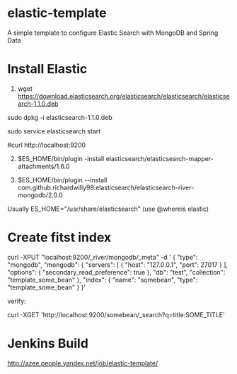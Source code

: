 elastic-template
==============
A simple template to configure Elastic Search with MongoDB and Spring Data

Install Elastic
==============
1. wget https://download.elasticsearch.org/elasticsearch/elasticsearch/elasticsearch-1.1.0.deb

sudo dpkg -i elasticsearch-1.1.0.deb

sudo service elasticsearch start

#curl http://localhost:9200

2. $ES_HOME/bin/plugin -install elasticsearch/elasticsearch-mapper-attachments/1.6.0

3. $ES_HOME/bin/plugin --install com.github.richardwilly98.elasticsearch/elasticsearch-river-mongodb/2.0.0

Usually ES_HOME="/usr/share/elasticsearch" (use @whereis elastic)


Create fitst index
==============
curl -XPUT "localhost:9200/_river/mongodb/_meta" -d '
{
"type": "mongodb",
"mongodb": {
"servers": [
{ "host": "127.0.0.1", "port": 27017 }
],
"options": { "secondary_read_preference": true },
"db": "test",
"collection": "template_some_bean"
},
"index": {
"name": "somebean",
"type": "template_some_bean"
}
}'


verify:

curl -XGET 'http://localhost:9200/somebean/_search?q=title:SOME_TITLE'



Jenkins Build
==============
http://azee.people.yandex.net/job/elastic-template/
